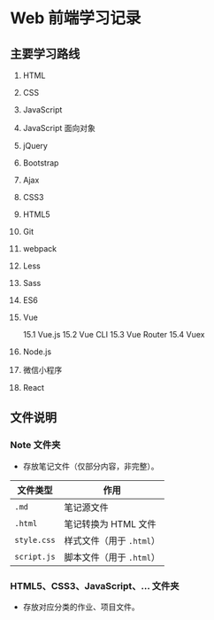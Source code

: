 # Web 前端学习记录

## 主要学习路线

01. HTML
02. CSS
03. JavaScript
04. JavaScript 面向对象
05. jQuery
06. Bootstrap
07. Ajax
08. CSS3
09. HTML5
10. Git
11. webpack
12. Less
13. Sass
14. ES6
15. Vue

    15.1 Vue.js
    15.2 Vue CLI
    15.3 Vue Router
    15.4 Vuex

16. Node.js
17. 微信小程序
18. React

## 文件说明

### Note 文件夹

- 存放笔记文件（仅部分内容，非完整）。

文件类型    | 作用
--------    | ----
`.md`       | 笔记源文件
`.html`     | 笔记转换为 HTML 文件
`style.css` | 样式文件（用于 `.html`）
`script.js` | 脚本文件（用于 `.html`）

### HTML5、CSS3、JavaScript、... 文件夹

- 存放对应分类的作业、项目文件。
